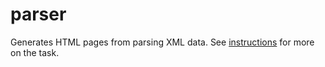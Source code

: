 # parser

Generates HTML pages from parsing XML data. See [instructions](INSTRUCTIONS) for more on the task.
